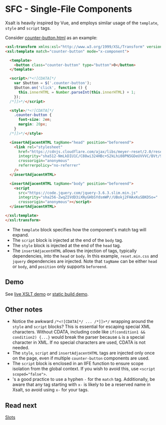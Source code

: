 # SFC - Single-File Components

Xsalt is heavily inspired by Vue, and employs similar usage of the `template`, `style` and `script` tags.

Consider [counter-button.html](./components/counter-button.html) as an example:
```html
<xsl:transform xmlns:xsl="http://www.w3.org/1999/XSL/Transform" version="1.0">
<xsl:template match="counter-button" mode="x-component">

  <template>
    <button class="counter-button" type="button">0</button>
  </template>

  <script>/*<![CDATA[*/
    var $button = $('.counter-button');
    $button.on('click', function () {
      this.innerHTML = Number.parseInt(this.innerHTML) + 1;
    });
  /*]]>*/</script>

  <style>/*<![CDATA[*/
    .counter-button {
      font-size: 2em;
      margin: 20px;
    }
  /*]]>*/</style>

  <insertAdjacentHTML tagName="head" position="beforeend">
    <link rel="stylesheet"
      href="https://cdnjs.cloudflare.com/ajax/libs/meyer-reset/2.0/reset.min.css"
      integrity="sha512-NmLkDIU1C/C88wi324HBc+S2kLhi08PN5GDeUVVVC/BVt/9Izdsc9SVeVfA1UZbY3sHUlDSyRXhCzHfr6hmPPw=="
      crossorigin="anonymous"
      referrerpolicy="no-referrer"
    />
  </insertAdjacentHTML>

  <insertAdjacentHTML tagName="body" position="beforeend">
    <script
      src="https://code.jquery.com/jquery-3.6.3.slim.min.js"
      integrity="sha256-ZwqZIVdD3iXNyGHbSYdsmWP//UBokj2FHAxKuSBKDSo="
      crossorigin="anonymous"></script>
  </insertAdjacentHTML>

</xsl:template>
</xsl:transform>
```

- The `template` block specifies how the component's match tag will expand.
- The `script` block is injected at the end of the `body` tag.
- The `style` block is injected at the end of the `head` tag.
- The `insertAdjacentHTML` allows the injection of tags, typically dependencies, into the `head` or `body`. In this example, `reset.min.css` and `jquery` dependencies are injected. Note that `tagName` can be either `head` or `body`, and `position` only supports `beforeend`.

## Demo

See [live XSLT demo](https://raw.githack.com/francescozaniol/xsalt/master/examples/sfc/index.xhtml) or [static build demo](https://raw.githack.com/francescozaniol/xsalt/master/examples/sfc/build.html).

## Other notes

- Notice the awkward `/*<![CDATA[*/ ... /*]]>*/` wrapping around the `style` and `script` blocks? This is essential for escaping special XML characters. Without CDATA, including code like `if(condition1 && condition2) {...}` would break the parser because `&` is a special character in XML. If no special characters are used, CDATA is not needed.
- The `style`, `script` and `insertAdjacentHTML` tags are injected only once on the page, even if multiple `counter-button` components are used.
- The `script` block is enclosed in an IIFE function to ensure scope isolation from the global context. If you wish to avoid this, use `<script scoped="false">`.
- 's a good practice to use a hyphen `-` for the `match` tag. Additionally, be aware that any tag starting with `x-` is likely to be a reserved name in Xsalt, so avoid using `x-` for your tags.

## Read next

[Slots](../slots)
